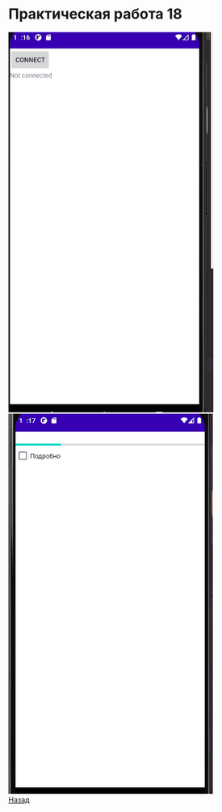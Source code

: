 #  Практическая работа 18
![ ](https://github.com/caidzitcu/mdc0103/blob/master/pr18/1.gif) <br>
![ ](https://github.com/caidzitcu/mdc0103/blob/master/pr18/2.gif) <br>
[Назад](https://github.com/caidzitcu/mdc0103/blob/master/readme.md)